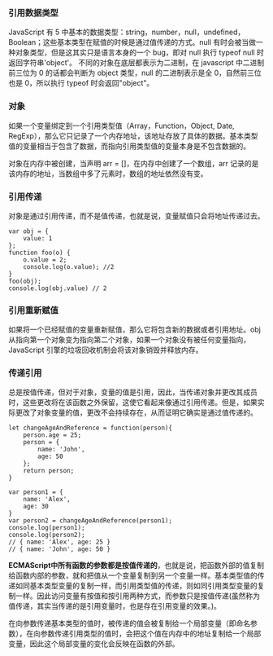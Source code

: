 ### 引用数据类型

JavaScript 有 5 中基本的数据类型：string，number，null，undefined，Boolean；这些基本类型在赋值的时候是通过值传递的方式。null 有时会被当做一种对象类型，但是这其实只是语言本身的一个 bug，即对 null 执行 typeof null 时返回字符串'object'。
不同的对象在底层都表示为二进制，在 javascript 中二进制前三位为 0 的话都会判断为 object 类型，null 的二进制表示是全 0，自然前三位也是 0，所以执行 typeof 时会返回"object"。

### 对象

如果一个变量绑定到一个引用类型值（Array，Function，Object, Date, RegExp），那么它只记录了一个内存地址，该地址存放了具体的数据。基本类型值的变量相当于包含了数据，而指向引用类型值的变量本身是不包含数据的。

对象在内存中被创建，当声明 arr = []，在内存中创建了一个数组，arr 记录的是该内存的地址，当数组中多了元素时，数组的地址依然没有变。

### 引用传递

对象是通过引用传递，而不是值传递，也就是说，变量赋值只会将地址传递过去。

```
var obj = {
    value: 1
};
function foo(o) {
    o.value = 2;
    console.log(o.value); //2
}
foo(obj);
console.log(obj.value) // 2
```

### 引用重新赋值

如果将一个已经赋值的变量重新赋值，那么它将包含新的数据或者引用地址。obj 从指向第一个对象变为指向第二个对象，如果一个对象没有被任何变量指向，JavaScript 引擎的垃圾回收机制会将该对象销毁并释放内存。

### 传递引用

总是按值传递，但对于对象，变量的值是引用，因此，当传递对象并更改其成员时，这些更改将在该函数之外保留，这使它看起来像通过引用传递。但是，如果实际更改了对象变量的值，更改不会持续存在，从而证明它确实是通过值传递的。
```
let changeAgeAndReference = function(person){
    person.age = 25;
    person = {
        name: 'John',
        age: 50
    };
    return person;
}

var person1 = {
    name: 'Alex',
    age: 30
}
var person2 = changeAgeAndReference(person1);
console.log(person1);
console.log(person2);
// { name: 'Alex', age: 25 }
// { name: 'John', age: 50 }
```

**ECMAScript中所有函数的参数都是按值传递的**，也就是说，把函数外部的值复制给函数内部的参数，就和把值从一个变量复制到另一个变量一样。基本类型值的传递如同基本类型变量的复制一样，而引用类型值的传递，则如同引用类型变量的复制一样。因此访问变量有按值和按引用两种方式，而参数只是按值传递(虽然称为值传递，其实当传递的是引用变量时，也是存在引用变量的效果。)。

在向参数传递基本类型的值时，被传递的值会被复制给一个局部变量（即命名参数），在向参数传递引用类型的值时，会把这个值在内存中的地址复制给一个局部变量，因此这个局部变量的变化会反映在函数的外部。